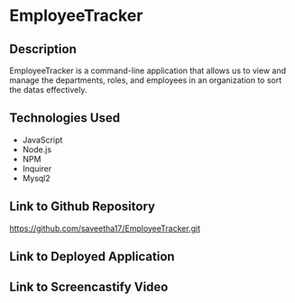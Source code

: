 # EmployeeTracker


## Description

EmployeeTracker is a command-line application that allows us to view and manage the departments, roles, and employees in an organization to sort the datas effectively.


## Technologies Used

* JavaScript
* Node.js
* NPM
* Inquirer
* Mysql2



## Link to Github Repository

https://github.com/saveetha17/EmployeeTracker.git

## Link to Deployed Application



## Link to Screencastify Video

